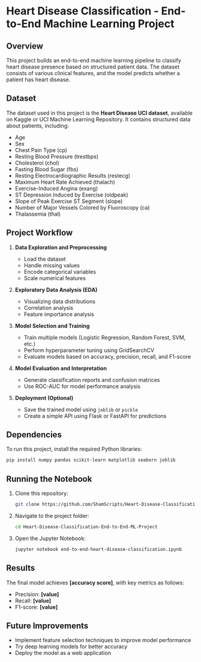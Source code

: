 # Heart Disease Classification - End-to-End Machine Learning Project

## Overview
This project builds an end-to-end machine learning pipeline to classify heart disease presence based on structured patient data. The dataset consists of various clinical features, and the model predicts whether a patient has heart disease.

## Dataset
The dataset used in this project is the **Heart Disease UCI dataset**, available on Kaggle or UCI Machine Learning Repository. It contains structured data about patients, including:
- Age
- Sex
- Chest Pain Type (cp)
- Resting Blood Pressure (trestbps)
- Cholesterol (chol)
- Fasting Blood Sugar (fbs)
- Resting Electrocardiographic Results (restecg)
- Maximum Heart Rate Achieved (thalach)
- Exercise-Induced Angina (exang)
- ST Depression Induced by Exercise (oldpeak)
- Slope of Peak Exercise ST Segment (slope)
- Number of Major Vessels Colored by Fluoroscopy (ca)
- Thalassemia (thal)

## Project Workflow
1. **Data Exploration and Preprocessing**
   - Load the dataset
   - Handle missing values
   - Encode categorical variables
   - Scale numerical features
   
2. **Exploratory Data Analysis (EDA)**
   - Visualizing data distributions
   - Correlation analysis
   - Feature importance analysis

3. **Model Selection and Training**
   - Train multiple models (Logistic Regression, Random Forest, SVM, etc.)
   - Perform hyperparameter tuning using GridSearchCV
   - Evaluate models based on accuracy, precision, recall, and F1-score

4. **Model Evaluation and Interpretation**
   - Generate classification reports and confusion matrices
   - Use ROC-AUC for model performance analysis

5. **Deployment (Optional)**
   - Save the trained model using `joblib` or `pickle`
   - Create a simple API using Flask or FastAPI for predictions

## Dependencies
To run this project, install the required Python libraries:

```bash
pip install numpy pandas scikit-learn matplotlib seaborn joblib
```

## Running the Notebook
1. Clone this repository:
   ```bash
   git clone https://github.com/ShamScripts/Heart-Disease-Classification-End-to-End-ML-Project.git
   ```
2. Navigate to the project folder:
   ```bash
   cd Heart-Disease-Classification-End-to-End-ML-Project
   ```
3. Open the Jupyter Notebook:
   ```bash
   jupyter notebook end-to-end-heart-disease-classification.ipynb
   ```

## Results
The final model achieves **[accuracy score]**, with key metrics as follows:
- Precision: **[value]**
- Recall: **[value]**
- F1-score: **[value]**

## Future Improvements
- Implement feature selection techniques to improve model performance
- Try deep learning models for better accuracy
- Deploy the model as a web application



